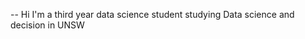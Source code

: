 -- Hi I'm a third year data science student studying Data science and decision in UNSW

<!---
tonymin7/tonymin7 is a ✨ special ✨ repository because its `README.md` (this file) appears on your GitHub profile.
You can click the Preview link to take a look at your changes.
--->
